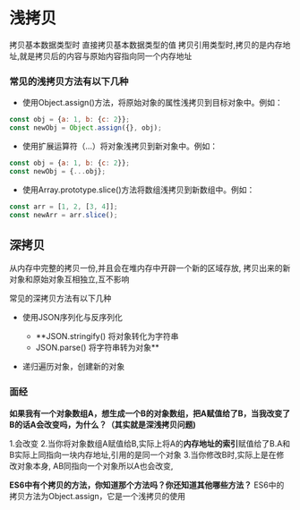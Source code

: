 # 浅拷贝

拷贝基本数据类型时 直接拷贝基本数据类型的值
拷贝引用类型时,拷贝的是内存地址,就是拷贝后的内容与原始内容指向同一个内存地址

### 常见的浅拷贝方法有以下几种

- 使用Object.assign()方法，将原始对象的属性浅拷贝到目标对象中。例如：

```JavaScript
const obj = {a: 1, b: {c: 2}};
const newObj = Object.assign({}, obj);
```

- 使用扩展运算符（…）将对象浅拷贝到新对象中。例如：

```JavaScript
const obj = {a: 1, b: {c: 2}};
const newObj = {...obj};
```

- 使用Array.prototype.slice()方法将数组浅拷贝到新数组中。例如：

```JavaScript
const arr = [1, 2, [3, 4]];
const newArr = arr.slice();
```

## 深拷贝

从内存中完整的拷贝一份,并且会在堆内存中开辟一个新的区域存放,
拷贝出来的新对象和原始对象互相独立,互不影响

 常见的深拷贝方法有以下几种

- 使用JSON序列化与反序列化
  - **JSON.stringify() 将对象转化为字符串  
  - JSON.parse()   将字符串转为对象**

- 递归遍历对象，创建新的对象

### 面经

**如果我有一个对象数组A，想生成一个B的对象数组，把A赋值给了B，当我改变了B的话A会改变吗，为什么？（其实就是深浅拷贝问题)**

1.会改变
2.当你将对象数组A赋值给B,实际上将A的**内存地址的索引**赋值给了B.A和B实际上同指向一块内存地址,引用的是同一个对象
3.当你修改B时,实际上是在修改对象本身, AB同指向一个对象所以A也会改变,

**ES6中有个拷贝的方法，你知道那个方法吗？你还知道其他哪些方法？**
ES6中的拷贝方法为Object.assign，它是一个浅拷贝的使用
